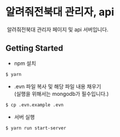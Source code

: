# 알려줘전북대 관리자, api

 알려줘전북대 관리자 페이지 및 api 서버입니다.

## Getting Started

- npm 설치
```bash
$ yarn
```

- .evn 파일 복사 및 해당 파일 내용 채우기  
  (실행을 위해서는 mongodb가 필수입니다.)
```bash
$ cp .evn.example .evn
```

- 서버 실행
```bash
$ yarn run start-server
```